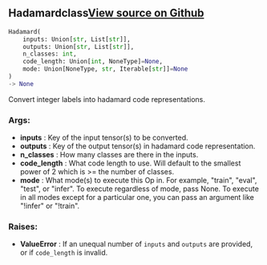 ## Hadamard<span class="tag">class</span><a class="sourcelink" href=https://github.com/fastestimator/fastestimator/blob/r1.1/fastestimator/op/numpyop/univariate/hadamard.py/#L26-L66>View source on Github</a>
```python
Hadamard(
	inputs: Union[str, List[str]],
	outputs: Union[str, List[str]],
	n_classes: int,
	code_length: Union[int, NoneType]=None,
	mode: Union[NoneType, str, Iterable[str]]=None
)
-> None
```
Convert integer labels into hadamard code representations.


<h3>Args:</h3>

* **inputs** :  Key of the input tensor(s) to be converted.
* **outputs** :  Key of the output tensor(s) in hadamard code representation.
* **n_classes** :  How many classes are there in the inputs.
* **code_length** :  What code length to use. Will default to the smallest power of 2 which is >= the number of classes.
* **mode** :  What mode(s) to execute this Op in. For example, "train", "eval", "test", or "infer". To execute        regardless of mode, pass None. To execute in all modes except for a particular one, you can pass an argument        like "!infer" or "!train".

<h3>Raises:</h3>

* **ValueError** :  If an unequal number of `inputs` and `outputs` are provided, or if `code_length` is invalid.



